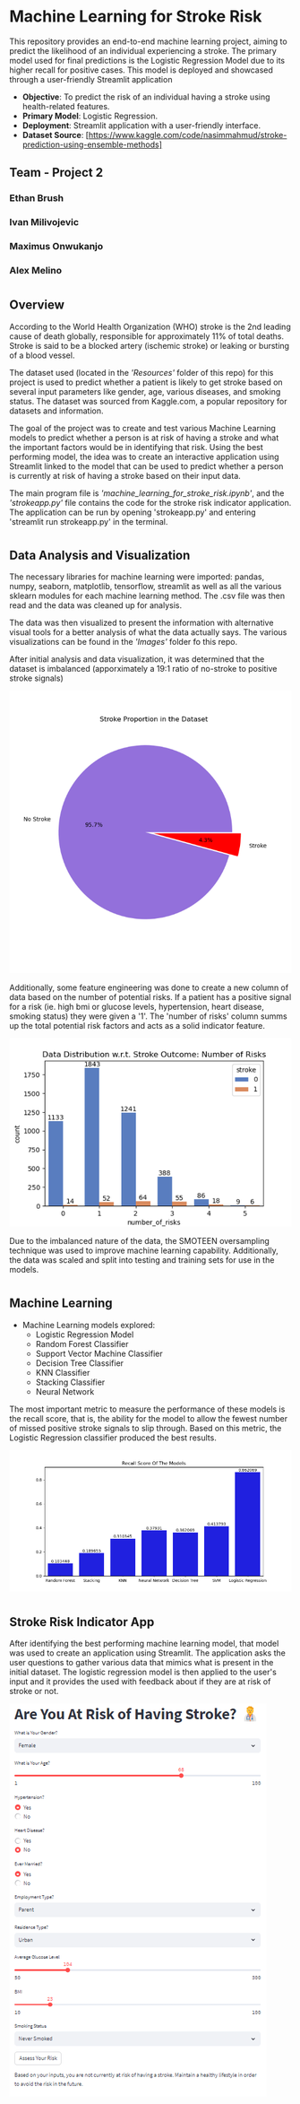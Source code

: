 # Machine Learning for Stroke Risk

This repository provides an end-to-end machine learning project, aiming to predict the likelihood of an individual experiencing a stroke. The primary model used for final predictions is the Logistic Regression Model due to its higher recall for positive cases. This model is deployed and showcased through a user-friendly Streamlit application



- **Objective**: To predict the risk of an individual having a stroke using health-related features.
- **Primary Model**: Logistic Regression.
- **Deployment**: Streamlit application with a user-friendly interface.
- **Dataset Source**: [https://www.kaggle.com/code/nasimmahmud/stroke-prediction-using-ensemble-methods]
## **Team  - Project 2**

### Ethan Brush
### Ivan Milivojevic
### Maximus Onwukanjo
### Alex Melino
 
#

## **Overview**

According to the World Health Organization (WHO) stroke is the 2nd leading cause of death globally, responsible for approximately 11% of total deaths. Stroke is said to be a blocked artery (ischemic stroke) or leaking or bursting of a blood vessel.

The dataset used (located in the *'Resources'* folder of this repo) for this project is used to predict whether a patient is likely to get stroke based on several input parameters like gender, age, various diseases, and smoking status. The dataset was sourced from Kaggle.com, a popular repository for datasets and information.

The goal of the project was to create and test various Machine Learning models to predict whether a person is at risk of having a stroke and what the important factors would be in identifying that risk. Using the best performing model, the idea was to create an interactive application using Streamlit linked to the model that can be used to predict whether a person is currently at risk of having a stroke based on their input data.

The main program file is *'machine_learning_for_stroke_risk.ipynb'*, and the *'strokeapp.py'* file contains the code for the stroke risk indicator application. The application can be run by opening 'strokeapp.py' and entering 'streamlit run strokeapp.py' in the terminal.
#


## **Data Analysis and Visualization**

The necessary libraries for machine learning were imported: pandas, numpy, seaborn, matplotlib, tensorflow, streamlit as well as all the various sklearn modules for each machine learning method. The .csv file was then read and the data was cleaned up for analysis.

The data was then visualized to present the information with alternative visual tools for a better analysis of what the data actually says. The various visualizations can be found in the *'Images'* folder fo this repo.

After initial analysis and data visualization, it was determined that the dataset is imbalanced (apporximately a 19:1 ratio of no-stroke to positive stroke signals)

![Stroke Proportion](Images/stroke_proportion.png)

Additionally, some feature engineering was done to create a new column of data based on the number of potential risks. If a patient has a positive signal for a risk (ie. high bmi or glucose levels, hypertension, heart disease, smoking status) they were given a '1'. The 'number of risks' column summs up the total potential risk factors and acts as a solid indicator feature.

![Number fo Risks](Images/risk_visual.png)

Due to the imbalanced nature of the data, the SMOTEEN oversampling technique was used to improve machine learning capability. Additionally, the data was scaled and split into testing and training sets for use in the models.
#

## **Machine Learning**

* Machine Learning models explored:
  * Logistic Regression Model
  * Random Forest Classifier
  * Support Vector Machine Classifier
  * Decision Tree Classifier
  * KNN Classifier
  * Stacking Classifier 
  * Neural Network

The most important metric to measure the performance of these models is the recall score, that is, the ability for the model to allow the fewest number of missed positive stroke signals to slip through. Based on this metric, the Logistic Regression classifier produced the best results.

![Model Performance](Images/model_performance.png)
#

## **Stroke Risk Indicator App**

After identifying the best performing machine learning model, that model was used to create an application using Streamlit. The application asks the user questions to gather various data that mimics what is present in the initial dataset. The logistic regression model is then applied to the user's input and it provides the used with feedback about if they are at risk of stroke or not.

![StreamlitApp](Images/Streamlit_App.png)
